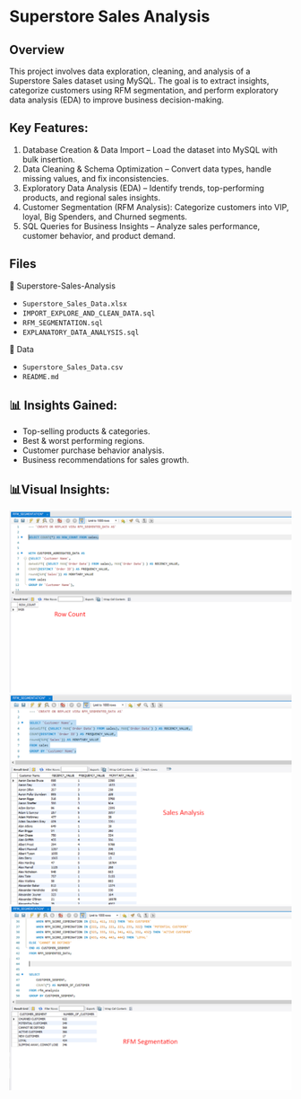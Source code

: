 # Superstore Sales Analysis

## Overview
This project involves data exploration, cleaning, and analysis of a Superstore Sales dataset using MySQL. The goal is to extract insights, categorize customers using RFM segmentation, and perform exploratory data analysis (EDA) to improve business decision-making.

##  Key Features:
1. Database Creation & Data Import – Load the dataset into MySQL with bulk insertion.
2. Data Cleaning & Schema Optimization – Convert data types, handle missing values, and fix inconsistencies.
3. Exploratory Data Analysis (EDA) – Identify trends, top-performing products, and regional sales insights.
4. Customer Segmentation (RFM Analysis): Categorize customers into VIP, loyal, Big Spenders, and Churned segments.
5. SQL Queries for Business Insights – Analyze sales performance, customer behavior, and product demand.

## Files
📁 Superstore-Sales-Analysis  
- `Superstore_Sales_Data.xlsx`
- `IMPORT_EXPLORE_AND_CLEAN_DATA.sql`      
- `RFM_SEGMENTATION.sql`
- `EXPLANATORY_DATA_ANALYSIS.sql`

📂 Data  
- `Superstore_Sales_Data.csv`    
- `README.md` 

## 📊 Insights Gained:
- Top-selling products & categories.
- Best & worst performing regions.
- Customer purchase behavior analysis.
- Business recommendations for sales growth.
 

## 📊Visual Insights:

<img src="images/row_count.png">
<img src="images/Sales_Analysis.png">
<img src="images/rfm_segmentation.png">
